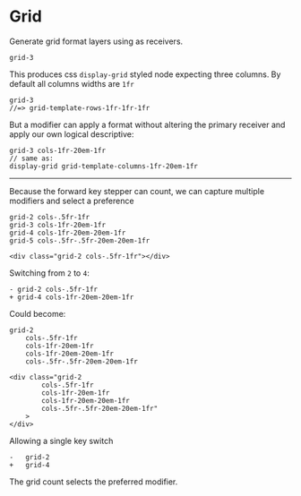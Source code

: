 # Grid

Generate grid format layers using as receivers.

    grid-3

This produces css `display-grid` styled node expecting three columns. By default all columns widths are `1fr`

    grid-3
    //=> grid-template-rows-1fr-1fr-1fr

But a modifier can apply a format without altering the primary receiver and apply our own logical descriptive:

    grid-3 cols-1fr-20em-1fr
    // same as:
    display-grid grid-template-columns-1fr-20em-1fr

---

Because the forward key stepper can count, we can capture multiple modifiers and select a preference

    grid-2 cols-.5fr-1fr
    grid-3 cols-1fr-20em-1fr
    grid-4 cols-1fr-20em-20em-1fr
    grid-5 cols-.5fr-.5fr-20em-20em-1fr

    <div class="grid-2 cols-.5fr-1fr"></div>

Switching from `2` to `4`:

    - grid-2 cols-.5fr-1fr
    + grid-4 cols-1fr-20em-20em-1fr

Could become:

    grid-2
        cols-.5fr-1fr
        cols-1fr-20em-1fr
        cols-1fr-20em-20em-1fr
        cols-.5fr-.5fr-20em-20em-1fr

    <div class="grid-2
            cols-.5fr-1fr
            cols-1fr-20em-1fr
            cols-1fr-20em-20em-1fr
            cols-.5fr-.5fr-20em-20em-1fr"
        >
    </div>

Allowing a single key switch

    -   grid-2
    +   grid-4

The grid count selects the preferred modifier.